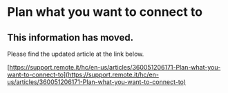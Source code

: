 # Plan what you want to connect to

## This information has moved.

Please find the updated article at the link below.

[https://support.remote.it/hc/en-us/articles/360051206171-Plan-what-you-want-to-connect-to](https://support.remote.it/hc/en-us/articles/360051206171-Plan-what-you-want-to-connect-to)

